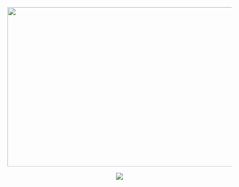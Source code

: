 <p align="center">
  <img src="https://github.com/Macc0de/Learning_of_C/assets/138070020/e9e9e668-e4c7-4165-9dfb-2f8d4319049e" width="700" height="360">
</p>

<p align="center">
  <img src="https://github.com/Macc0de/Learning_of_C/assets/138070020/e69ff49f-4d3b-4145-a144-f6f26087d4c7">
</p>
